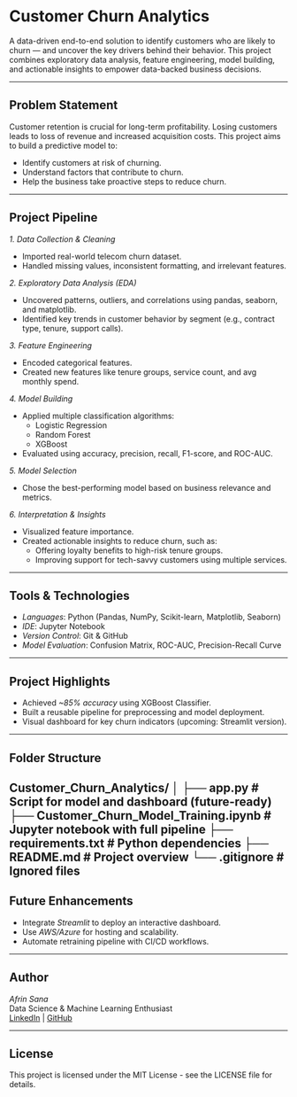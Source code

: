 # Customer Churn Analytics

A data-driven end-to-end solution to identify customers who are likely to churn — and uncover the key drivers behind their behavior. This project combines exploratory data analysis, feature engineering, model building, and actionable insights to empower data-backed business decisions.

---

## Problem Statement

Customer retention is crucial for long-term profitability. Losing customers leads to loss of revenue and increased acquisition costs. This project aims to build a predictive model to:

- Identify customers at risk of churning.
- Understand factors that contribute to churn.
- Help the business take proactive steps to reduce churn.

---

## Project Pipeline

*1. Data Collection & Cleaning*
- Imported real-world telecom churn dataset.
- Handled missing values, inconsistent formatting, and irrelevant features.

*2. Exploratory Data Analysis (EDA)*
- Uncovered patterns, outliers, and correlations using pandas, seaborn, and matplotlib.
- Identified key trends in customer behavior by segment (e.g., contract type, tenure, support calls).

*3. Feature Engineering*
- Encoded categorical features.
- Created new features like tenure groups, service count, and avg monthly spend.

*4. Model Building*
- Applied multiple classification algorithms:
  - Logistic Regression
  - Random Forest
  - XGBoost
- Evaluated using accuracy, precision, recall, F1-score, and ROC-AUC.

*5. Model Selection*
- Chose the best-performing model based on business relevance and metrics.

*6. Interpretation & Insights*
- Visualized feature importance.
- Created actionable insights to reduce churn, such as:
  - Offering loyalty benefits to high-risk tenure groups.
  - Improving support for tech-savvy customers using multiple services.

---

## Tools & Technologies

- *Languages*: Python (Pandas, NumPy, Scikit-learn, Matplotlib, Seaborn)
- *IDE*: Jupyter Notebook
- *Version Control*: Git & GitHub
- *Model Evaluation*: Confusion Matrix, ROC-AUC, Precision-Recall Curve

---

## Project Highlights

- Achieved *~85% accuracy* using XGBoost Classifier.
- Built a reusable pipeline for preprocessing and model deployment.
- Visual dashboard for key churn indicators (upcoming: Streamlit version).

---

## Folder Structure
Customer_Churn_Analytics/
│
├── app.py                        # Script for model and dashboard (future-ready)
├── Customer_Churn_Model_Training.ipynb  # Jupyter notebook with full pipeline
├── requirements.txt              # Python dependencies
├── README.md                     # Project overview
└── .gitignore                    # Ignored files
---

## Future Enhancements

- Integrate *Streamlit* to deploy an interactive dashboard.
- Use *AWS/Azure* for hosting and scalability.
- Automate retraining pipeline with CI/CD workflows.

---

## Author

*Afrin Sana*  
Data Science & Machine Learning Enthusiast  
[LinkedIn](https://www.linkedin.com/in/afrinsana/) | [GitHub](https://github.com/afrinsana)

---

## License

This project is licensed under the MIT License - see the LICENSE file for details.
